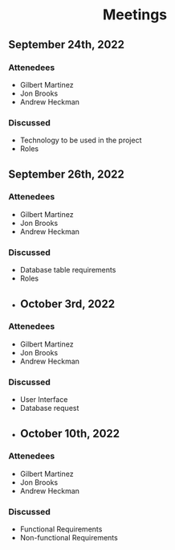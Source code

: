 # <div align="center">Meetings</div>
## September 24th, 2022
### Attenedees
* Gilbert Martinez
* Jon Brooks
* Andrew Heckman
### Discussed
* Technology to be used in the project
* Roles
## September 26th, 2022
### Attenedees
* Gilbert Martinez
* Jon Brooks
* Andrew Heckman
### Discussed
* Database table requirements
* Roles
* ## October 3rd, 2022
### Attenedees
* Gilbert Martinez
* Jon Brooks
* Andrew Heckman
### Discussed
* User Interface
* Database request 
* ## October 10th, 2022
### Attenedees
* Gilbert Martinez
* Jon Brooks
* Andrew Heckman
### Discussed
* Functional Requirements
* Non-functional Requirements
